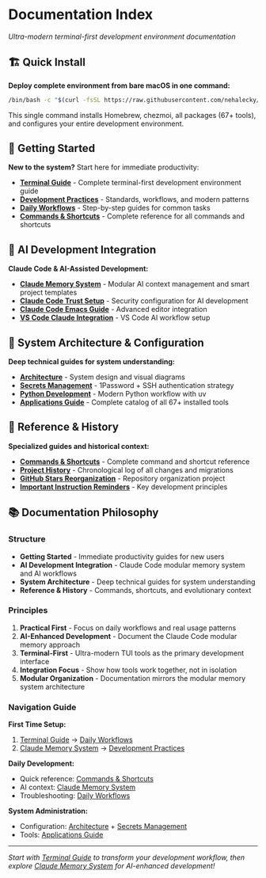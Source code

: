 # Documentation Index

*Ultra-modern terminal-first development environment documentation*

## 🏗️ Quick Install

**Deploy complete environment from bare macOS in one command:**

```bash
/bin/bash -c "$(curl -fsSL https://raw.githubusercontent.com/nehalecky/dotfiles/master/bootstrap-macos.sh)"
```

This single command installs Homebrew, chezmoi, all packages (67+ tools), and configures your entire development environment.

## 🚀 Getting Started

**New to the system?** Start here for immediate productivity:

- **[Terminal Guide](terminal-guide.md)** - Complete terminal-first development environment guide
- **[Development Practices](development-practices.md)** - Standards, workflows, and modern patterns
- **[Daily Workflows](workflows.md)** - Step-by-step guides for common tasks
- **[Commands & Shortcuts](commands-and-shortcuts.md)** - Complete reference for all commands and shortcuts

## 🧠 AI Development Integration

**Claude Code & AI-Assisted Development:**

- **[Claude Memory System](claude-memory-system.md)** - Modular AI context management and smart project templates
- **[Claude Code Trust Setup](claude-code-trust-setup.md)** - Security configuration for AI development
- **[Claude Code Emacs Guide](claude-code-emacs-guide.md)** - Advanced editor integration
- **[VS Code Claude Integration](vscode-claude-integration.md)** - VS Code AI workflow setup

## 🔧 System Architecture & Configuration

**Deep technical guides for system understanding:**

- **[Architecture](architecture.md)** - System design and visual diagrams
- **[Secrets Management](secrets-management.md)** - 1Password + SSH authentication strategy
- **[Python Development](python-development.md)** - Modern Python workflow with uv
- **[Applications Guide](applications.md)** - Complete catalog of all 67+ installed tools

## 📖 Reference & History

**Specialized guides and historical context:**

- **[Commands & Shortcuts](commands-and-shortcuts.md)** - Complete command and shortcut reference
- **[Project History](project-history.md)** - Chronological log of all changes and migrations
- **[GitHub Stars Reorganization](github-stars-reorganization.md)** - Repository organization project
- **[Important Instruction Reminders](important-instruction-reminders.md)** - Key development principles

## 📚 Documentation Philosophy

### Structure
- **Getting Started** - Immediate productivity guides for new users
- **AI Development Integration** - Claude Code modular memory system and AI workflows
- **System Architecture** - Deep technical guides for system understanding
- **Reference & History** - Commands, shortcuts, and evolutionary context

### Principles
1. **Practical First** - Focus on daily workflows and real usage patterns
2. **AI-Enhanced Development** - Document the Claude Code modular memory approach
3. **Terminal-First** - Ultra-modern TUI tools as the primary development interface
4. **Integration Focus** - Show how tools work together, not in isolation
5. **Modular Organization** - Documentation mirrors the modular memory system architecture

### Navigation Guide

**First Time Setup:** 
1. [Terminal Guide](terminal-guide.md) → [Daily Workflows](workflows.md)
2. [Claude Memory System](claude-memory-system.md) → [Development Practices](development-practices.md)

**Daily Development:**
- Quick reference: [Commands & Shortcuts](commands-and-shortcuts.md)
- AI context: [Claude Memory System](claude-memory-system.md)
- Troubleshooting: [Daily Workflows](workflows.md#troubleshooting)

**System Administration:**
- Configuration: [Architecture](architecture.md) + [Secrets Management](secrets-management.md)
- Tools: [Applications Guide](applications.md)

---

*Start with [Terminal Guide](terminal-guide.md) to transform your development workflow, then explore [Claude Memory System](claude-memory-system.md) for AI-enhanced development!*